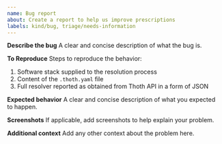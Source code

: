 ```yaml
---
name: Bug report
about: Create a report to help us improve prescriptions
labels: kind/bug, triage/needs-information
---
```


**Describe the bug**
A clear and concise description of what the bug is.

**To Reproduce**
Steps to reproduce the behavior:
1. Software stack supplied to the resolution process
2. Content of the ``.thoth.yaml`` file
3. Full resolver reported as obtained from Thoth API in a form of JSON

**Expected behavior**
A clear and concise description of what you expected to happen.

**Screenshots**
If applicable, add screenshots to help explain your problem.

**Additional context**
Add any other context about the problem here.
